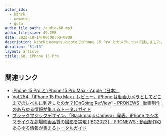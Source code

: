 ```yaml
---
actor_ids:
  - kzhrk
  - uematsu
  - goto
audio_file_path: /audio/68.mp3
audio_file_size: 49.2MB
date: 2023-10-14T00:00:00+0900
description: kzhrkとuematsuとgotoでiPhone 15 Pro とカメラについて話しました。
duration: "51:13"
layout: article
title: 68. iPhone 15 Pro
---
```


<!-- prettier-ignore-start -->

## 関連リンク

- [iPhone 15 Pro と iPhone 15 Pro Max - Apple（日本）](https://www.apple.com/jp/iphone-15-pro/)
- [Vol.254 「iPhone 15 Pro Max」レビュー。iPhone は動画カメラとしてどこまでのレベルに到達したのか？[OnGoing Re:View] - PRONEWS : 動画制作のあらゆる情報が集まるトータルガイド](https://jp.pronews.com/review/202310040816433870.html)
- [ブラックマジックデザイン、「Blackmagic Camera」発表。iPhone でシネマライクな劇場映画品質の撮影を実現 [IBC2023] - PRONEWS : 動画制作のあらゆる情報が集まるトータルガイド](https://jp.pronews.com/news/202309150432427461.html)
<!-- prettier-ignore-end -->
